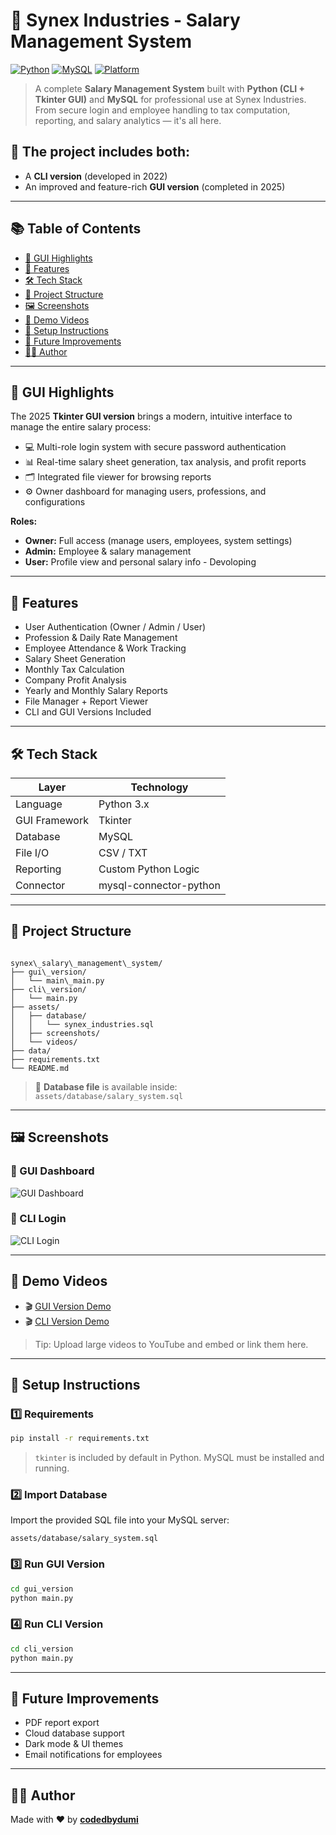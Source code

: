 
# 💼 Synex Industries - Salary Management System

[![Python](https://img.shields.io/badge/Python-3.10-blue.svg)](https://www.python.org/)
[![MySQL](https://img.shields.io/badge/Database-MySQL-brightgreen)](https://www.mysql.com/)
[![Platform](https://img.shields.io/badge/Platform-Windows%20%7C%20Linux-lightgrey)]()

> A complete **Salary Management System** built with **Python (CLI + Tkinter GUI)** and **MySQL** for professional use at Synex Industries. From secure login and employee handling to tax computation, reporting, and salary analytics — it's all here.

## 📌 The project includes both:
- A **CLI version** (developed in 2022)
- An improved and feature-rich **GUI version** (completed in 2025)
---

## 📚 Table of Contents

- [🌟 GUI Highlights](#-gui-highlights)
- [🚀 Features](#-features)
- [🛠️ Tech Stack](#️-tech-stack)
- [📁 Project Structure](#-project-structure)
- [🖼️ Screenshots](#-screenshots)
- [🎥 Demo Videos](#-demo-videos)
- [🔧 Setup Instructions](#-setup-instructions)
- [📌 Future Improvements](#-future-improvements)
- [🙋‍♂️ Author](#-author)

---

## 🌟 GUI Highlights

The 2025 **Tkinter GUI version** brings a modern, intuitive interface to manage the entire salary process:

- 💻 Multi-role login system with secure password authentication  
- 📊 Real-time salary sheet generation, tax analysis, and profit reports  
- 🗂️ Integrated file viewer for browsing reports  
- ⚙️ Owner dashboard for managing users, professions, and configurations  

**Roles:**
- **Owner:** Full access (manage users, employees, system settings)  
- **Admin:** Employee & salary management  
- **User:** Profile view and personal salary info  - Devoloping 

---

## 🚀 Features

- User Authentication (Owner / Admin / User)
- Profession & Daily Rate Management
- Employee Attendance & Work Tracking
- Salary Sheet Generation
- Monthly Tax Calculation
- Company Profit Analysis
- Yearly and Monthly Salary Reports
- File Manager + Report Viewer
- CLI and GUI Versions Included

---

## 🛠️ Tech Stack

| Layer         | Technology          |
|---------------|---------------------|
| Language      | Python 3.x          |
| GUI Framework | Tkinter             |
| Database      | MySQL               |
| File I/O      | CSV / TXT           |
| Reporting     | Custom Python Logic |
| Connector     | mysql-connector-python |

---

## 📁 Project Structure

```

synex\_salary\_management\_system/
├── gui\_version/
│   └── main\_main.py
├── cli\_version/
│   └── main.py
├── assets/
│   ├── database/
│   │   └── synex_industries.sql
│   ├── screenshots/
│   └── videos/
├── data/
├── requirements.txt
└── README.md

````

> 📂 **Database file** is available inside: `assets/database/salary_system.sql`

---

## 🖼️ Screenshots

### 🔹 GUI Dashboard  
![GUI Dashboard](assets/screenshots/gui_dashboard.png)

### 🔹 CLI Login  
![CLI Login](assets/screenshots/cli_login.png)

---

## 🎥 Demo Videos

- 🎬 [GUI Version Demo](assets/videos/gui_demo.mp4)
- 🎬 [CLI Version Demo](assets/videos/cli_demo.mp4)

> Tip: Upload large videos to YouTube and embed or link them here.

---

## 🔧 Setup Instructions

### 1️⃣ Requirements

```bash
pip install -r requirements.txt
````

> `tkinter` is included by default in Python.
> MySQL must be installed and running.

### 2️⃣ Import Database

Import the provided SQL file into your MySQL server:

```
assets/database/salary_system.sql
```

### 3️⃣ Run GUI Version

```bash
cd gui_version
python main.py
```

### 4️⃣ Run CLI Version

```bash
cd cli_version
python main.py
```

---

## 📌 Future Improvements

* PDF report export
* Cloud database support
* Dark mode & UI themes
* Email notifications for employees

---

## 🙋‍♂️ Author

Made with ❤️ by [**codedbydumi**](https://github.com/codedbydumi)



